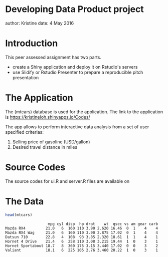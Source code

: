 Developing Data Product project
========================================================
author: Kristine
date: 4 May 2016

Introduction
========================================================

This peer assessed assignment has two parts. 

- create a Shiny application and deploy it on Rstudio's servers
- use Slidify or Rstudio Presenter to prepare a reproducible pitch presentation


The Application
========================================================

The (mtcars) database is used for the application. The link to the application is https://kristineloh.shinyapps.io/Codes/

The app allows to perform interactive data analysis from a set of user specified criterias:

1. Selling price of gasoline (USD/gallon)
2. Desired travel distance in miles

Source Codes
========================================================

The source codes for ui.R and server.R files are  available on 

The Data
============= 


```r
head(mtcars)
```

```
                   mpg cyl disp  hp drat    wt  qsec vs am gear carb
Mazda RX4         21.0   6  160 110 3.90 2.620 16.46  0  1    4    4
Mazda RX4 Wag     21.0   6  160 110 3.90 2.875 17.02  0  1    4    4
Datsun 710        22.8   4  108  93 3.85 2.320 18.61  1  1    4    1
Hornet 4 Drive    21.4   6  258 110 3.08 3.215 19.44  1  0    3    1
Hornet Sportabout 18.7   8  360 175 3.15 3.440 17.02  0  0    3    2
Valiant           18.1   6  225 105 2.76 3.460 20.22  1  0    3    1
```
